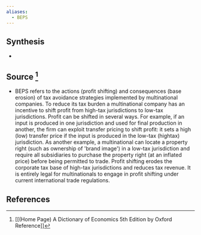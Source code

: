```yaml
---
aliases:
  - BEPS
---
```

## Synthesis
- 
## Source [^1]
- BEPS refers to the actions (profit shifting) and consequences (base erosion) of tax avoidance strategies implemented by multinational companies. To reduce its tax burden a multinational company has an incentive to shift profit from high-tax jurisdictions to low-tax jurisdictions. Profit can be shifted in several ways. For example, if an input is produced in one jurisdiction and used for final production in another, the firm can exploit transfer pricing to shift profit: it sets a high (low) transfer price if the input is produced in the low-tax (hightax) jurisdiction. As another example, a multinational can locate a property right (such as ownership of 'brand image') in a low-tax jurisdiction and require all subsidiaries to purchase the property right (at an inflated price) before being permitted to trade. Profit shifting erodes the corporate tax base of high-tax jurisdictions and reduces tax revenue. It is entirely legal for multinationals to engage in profit shifting under current international trade regulations.
## References

[^1]: [[(Home Page) A Dictionary of Economics 5th Edition by Oxford Reference]]